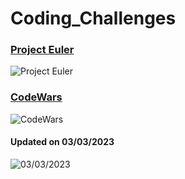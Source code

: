 # Coding_Challenges

### [Project Euler](https://projecteuler.net/)  
![Project Euler](https://projecteuler.net/profile/sudo_lupus.png)

### [CodeWars](https://www.codewars.com)
![CodeWars](https://www.codewars.com/users/sudo-lupus/badges/large)  

#### Updated on 03/03/2023
![03/03/2023](https://user-images.githubusercontent.com/67869327/222584425-2988dcd3-e72f-4f96-a47c-cb79a8772b9c.png)

